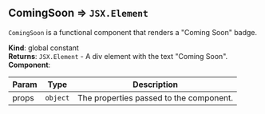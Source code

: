 <a name="ComingSoon"></a>

## ComingSoon ⇒ <code>JSX.Element</code>
`ComingSoon` is a functional component that renders a "Coming Soon" badge.

**Kind**: global constant  
**Returns**: <code>JSX.Element</code> - A div element with the text "Coming Soon".  
**Component**:   

| Param | Type | Description |
| --- | --- | --- |
| props | <code>object</code> | The properties passed to the component. |

